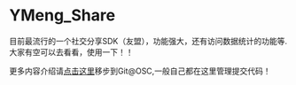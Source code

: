 # YMeng_Share
目前最流行的一个社交分享SDK（友盟），功能强大，还有访问数据统计的功能等.大家有空可以去看看，使用一下！！

更多内容介绍请[点击这里](https://git.oschina.net/JJet/YMeng_share)移步到Git@OSC,一般自己都在这里管理提交代码！
